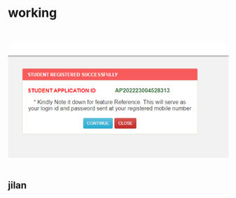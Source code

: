# working<br><br>

![ingSerdiagram](https://github.com/moghaljilan786/working/blob/main/image/abdul%20khader%20scholarship.png)<br>
<br>
## jilan

